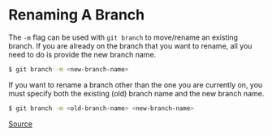 # Renaming A Branch

The `-m` flag can be used with `git branch` to move/rename an existing
branch. If you are already on the branch that you want to rename, all you
need to do is provide the new branch name.

```bash
$ git branch -m <new-branch-name>
```

If you want to rename a branch other than the one you are currently on, you
must specify both the existing (old) branch name and the new branch name.

```bash
$ git branch -m <old-branch-name> <new-branch-name>
```

[Source](https://github.com/jbranchaud/til/blob/master/git/renaming-a-branch.md)